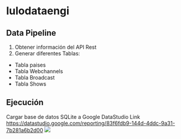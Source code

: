 # lulodataengi

##  Data Pipeline
1. Obtener información del API Rest
2. Generar diferentes Tablas: 
- Tabla paises
- Tabla Webchannels
- Tabla Broadcast
- Tabla Shows 


##  Ejecución
Cargar base de datos SQLite a Google DataStudio
Link
https://datastudio.google.com/reporting/83f6fdb9-144d-4ddc-9a31-7b281a6b2d00
![](https://png.pngtree.com/element_our/png_detail/20181227/coding-on-screen-glyph-black-icon-png_292939.jpg)
